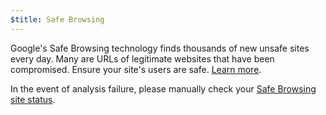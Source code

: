```yaml
---
$title: Safe Browsing
---
```


Google's Safe Browsing technology finds thousands of new unsafe sites every day. Many are URLs of legitimate websites that have been compromised. Ensure your site's users are safe. [Learn more](https://transparencyreport.google.com/safe-browsing/overview?hl=en).

In the event of analysis failure, please manually check your [Safe Browsing site status](https://transparencyreport.google.com/safe-browsing/search).
